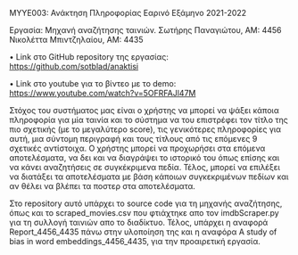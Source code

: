 ΜΥΥΕ003: Ανάκτηση Πληροφορίας
Εαρινό Εξάμηνο 2021-2022

Εργασία: Μηχανή αναζήτησης ταινιών. 
Σωτήρης Παναγιώτου, ΑΜ: 4456
Νικολέττα Μπιντζηλαίου, ΑΜ: 4435

•	Link στο GitHub repository της εργασίας:
https://github.com/sotblad/anaktisi

•	Link στο youtube για το βίντεο με το demo:
https://www.youtube.com/watch?v=5OFRFAJl47M


Στόχος του συστήματος μας είναι ο χρήστης να μπορεί να ψάξει κάποια πληροφορία για μία ταινία και το σύστημα να του επιστρέφει τον τίτλο της πιο σχετικής (με το μεγαλύτερο score), τις γενικότερες πληροφορίες για αυτή, μια σύντομη περιγραφή και τους τίτλους από τις επόμενες 9 σχετικές αντίστοιχα. Ο χρήστης μπορεί να προχωρήσει στα επόμενα αποτελέσματα, να δει και να διαγράψει το ιστορικό του όπως επίσης και να κάνει αναζητήσεις σε συγκέκριμενα πεδία. Τέλος, μπορεί να επιλέξει να διατάξει τα αποτελέσματα με βάση κάποιων συγκεκριμένων πεδίων και αν θέλει να βλέπει τα ποστερ στα αποτελέσματα. 

Στο repository αυτό υπάρχει το source code για τη μηχανής αναζήτησης, όπως και το scraped_movies.csv που φτιάχτηκε απο τον imdbScraper.py για τη συλλογή ταινιών απο το διαδίκτυο. Τέλος, υπάρχει η αναφορά Report_4456_4435 πάνω στην υλοποίηση της και η αναφόρα A study of bias in word embeddings_4456_4435, για την προαιρετική εργασία.
